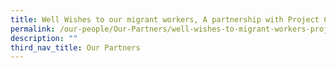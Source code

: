 ```yaml
---
title: Well Wishes to our migrant workers, A partnership with Project Chulia Street
permalink: /our-people/Our-Partners/well-wishes-to-migrant-workers-project-chulia-street
description: ""
third_nav_title: Our Partners
---
```

